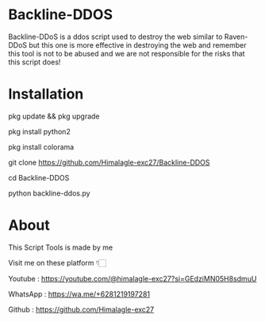 # Backline-DDOS 
Backline-DDoS is a ddos script used to destroy the web similar to Raven-DDoS but this one is more effective in destroying the web and remember this tool is not to be abused and we are not responsible for the risks that this script does!

# Installation

pkg update && pkg upgrade 

pkg install python2 

pkg install colorama 

git clone https://github.com/Himalagle-exc27/Backline-DDOS 

cd Backline-DDOS

python backline-ddos.py

# About 
This Script Tools is made by me 

Visit me on these platform 👇🏻

Youtube : https://youtube.com/@himalagle-exc27?si=GEdziMN05H8sdmuU

WhatsApp : https://wa.me/+6281219197281

Github : https://github.com/Himalagle-exc27
